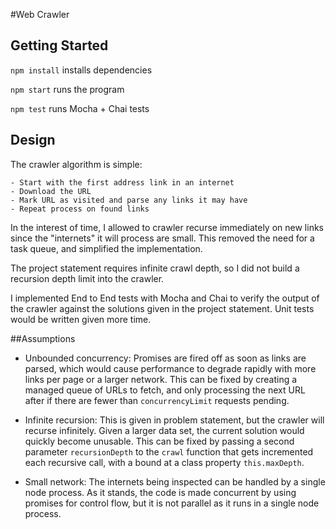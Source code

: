 #Web Crawler

## Getting Started
`npm install` installs dependencies

`npm start` runs the program

`npm test` runs Mocha + Chai tests

## Design
The crawler algorithm is simple:

	- Start with the first address link in an internet
	- Download the URL
	- Mark URL as visited and parse any links it may have
	- Repeat process on found links

In the interest of time, I allowed to crawler recurse immediately on new links since the "internets" it will process are small. This removed the need for a task queue, and simplified the implementation.

The project statement requires infinite crawl depth, so I did not build a recursion depth limit into the crawler.

I implemented End to End tests with Mocha and Chai to verify the output of the crawler against the solutions given in the project statement. Unit tests would be written given more time.

##Assumptions

- Unbounded concurrency: Promises are fired off as soon as links are parsed, which would cause performance to degrade rapidly with more links per page or a larger network. This can be fixed by creating a managed queue of URLs to fetch, and only processing the next URL after if there are fewer than `concurrencyLimit` requests pending.

- Infinite recursion: This is given in problem statement, but the crawler will recurse infinitely. Given a larger data set, the current solution would quickly become unusable. This can be fixed by passing a second parameter `recursionDepth` to the `crawl` function that gets incremented each recursive call, with a bound at a class property `this.maxDepth`.

- Small network: The internets being inspected can be handled by a single node process. As it stands, the code is made concurrent by using promises for control flow, but it is not parallel as it runs in a single node process.